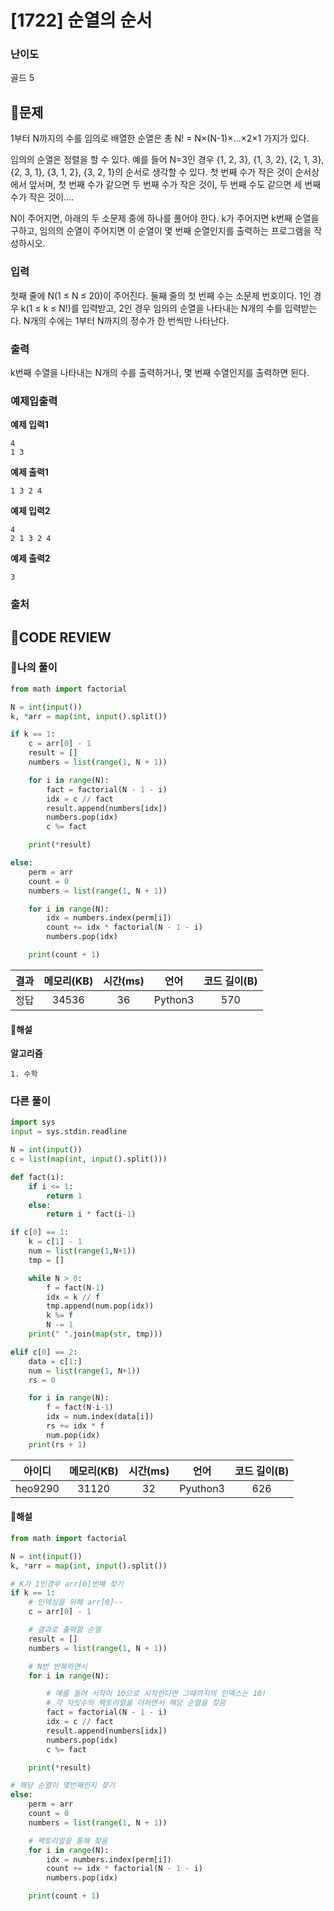 # [1722] 순열의 순서

### **난이도**
골드 5
## **📝문제**
1부터 N까지의 수를 임의로 배열한 순열은 총 N! = N×(N-1)×…×2×1 가지가 있다.

임의의 순열은 정렬을 할 수 있다. 예를 들어  N=3인 경우 {1, 2, 3}, {1, 3, 2}, {2, 1, 3}, {2, 3, 1}, {3, 1, 2}, {3, 2, 1}의 순서로 생각할 수 있다. 첫 번째 수가 작은 것이 순서상에서 앞서며, 첫 번째 수가 같으면 두 번째 수가 작은 것이, 두 번째 수도 같으면 세 번째 수가 작은 것이….

N이 주어지면, 아래의 두 소문제 중에 하나를 풀어야 한다. k가 주어지면 k번째 순열을 구하고, 임의의 순열이 주어지면 이 순열이 몇 번째 순열인지를 출력하는 프로그램을 작성하시오.
### **입력**
첫째 줄에 N(1 ≤ N ≤ 20)이 주어진다. 둘째 줄의 첫 번째 수는 소문제 번호이다. 1인 경우 k(1 ≤ k ≤ N!)를 입력받고, 2인 경우 임의의 순열을 나타내는 N개의 수를 입력받는다. N개의 수에는 1부터 N까지의 정수가 한 번씩만 나타난다.
### **출력**
k번째 수열을 나타내는 N개의 수를 출력하거나, 몇 번째 수열인지를 출력하면 된다.
### **예제입출력**

**예제 입력1**

```
4
1 3
```

**예제 출력1**

```
1 3 2 4
```

**예제 입력2**

```
4
2 1 3 2 4
```

**예제 출력2**

```
3
```
### **출처**

## **🧐CODE REVIEW**

### **🧾나의 풀이**

```python
from math import factorial

N = int(input())
k, *arr = map(int, input().split())

if k == 1:
    c = arr[0] - 1
    result = []
    numbers = list(range(1, N + 1))

    for i in range(N):
        fact = factorial(N - 1 - i)
        idx = c // fact
        result.append(numbers[idx])
        numbers.pop(idx)
        c %= fact

    print(*result)

else:
    perm = arr
    count = 0
    numbers = list(range(1, N + 1))

    for i in range(N):
        idx = numbers.index(perm[i])
        count += idx * factorial(N - 1 - i)
        numbers.pop(idx)

    print(count + 1)
```

결과	| 메모리(KB) |	시간(ms) |	언어 |	코드 길이(B)
:----:|:-----:|:-----:|:-----:|:--------:
정답|34536|36|Python3|570
#### **📝해설**

**알고리즘**
```
1. 수학
```

### **다른 풀이**

```python
import sys
input = sys.stdin.readline

N = int(input())
c = list(map(int, input().split()))

def fact(i):
    if i <= 1:
        return 1
    else:
        return i * fact(i-1)

if c[0] == 1:
    k = c[1] - 1
    num = list(range(1,N+1))
    tmp = []

    while N > 0:
        f = fact(N-1)
        idx = k // f
        tmp.append(num.pop(idx))
        k %= f
        N -= 1
    print(" ".join(map(str, tmp)))

elif c[0] == 2:
    data = c[1:]
    num = list(range(1, N+1))
    rs = 0

    for i in range(N):
        f = fact(N-i-1)
        idx = num.index(data[i])
        rs += idx * f
        num.pop(idx)
    print(rs + 1)
```

아이디 | 메모리(KB) |	시간(ms) |	언어 |	코드 길이(B) 
:-----:|:-----:|:-----:|:----:|:--------:
heo9290|31120|32|Pyuthon3|626
#### **📝해설**

```python
from math import factorial

N = int(input())
k, *arr = map(int, input().split())

# K가 1인경우 arr[0]번째 찾기
if k == 1:
    # 인덱싱을 위해 arr[0]--
    c = arr[0] - 1

    # 결과로 출력할 순열
    result = []
    numbers = list(range(1, N + 1))

    # N번 반복하면서
    for i in range(N):

        # 예를 들어 시작이 10으로 시작한다면 그때까지의 인덱스는 10!
        # 각 자릿수의 팩토리얼을 더하면서 해당 순열을 찾음
        fact = factorial(N - 1 - i)
        idx = c // fact
        result.append(numbers[idx])
        numbers.pop(idx)
        c %= fact

    print(*result)

# 해당 순열이 몇번째인지 찾기
else:
    perm = arr
    count = 0
    numbers = list(range(1, N + 1))

    # 팩토리얼을 통해 찾음
    for i in range(N):
        idx = numbers.index(perm[i])
        count += idx * factorial(N - 1 - i)
        numbers.pop(idx)

    print(count + 1)
```
